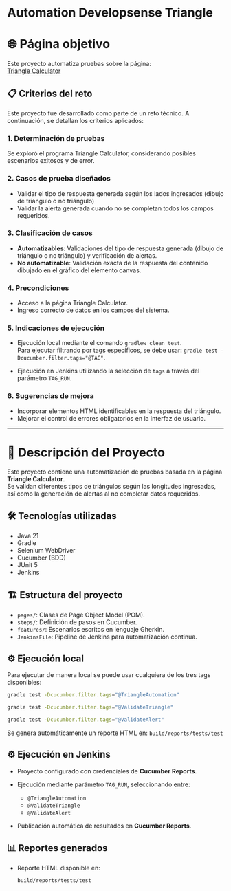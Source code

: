# Automation Developsense Triangle
# 🌐 Página objetivo
Este proyecto automatiza pruebas sobre la página:  
[Triangle Calculator](https://www.developsense.com/triangle/triangle.html)

## 📋 Criterios del reto

Este proyecto fue desarrollado como parte de un reto técnico. A continuación, se detallan los criterios aplicados:

### 1. Determinación de pruebas
Se exploró el programa Triangle Calculator, considerando posibles escenarios exitosos y de error.

### 2. Casos de prueba diseñados
- Validar el tipo de respuesta generada según los lados ingresados (dibujo de triángulo o no triángulo)
- Validar la alerta generada cuando no se completan todos los campos requeridos.

### 3. Clasificación de casos
- **Automatizables**: Validaciones del tipo de respuesta generada (dibujo de triángulo o no triángulo) y verificación de alertas.
- **No automatizable**: Validación exacta de la respuesta del contenido dibujado en el gráfico del elemento canvas.

### 4. Precondiciones
- Acceso a la página Triangle Calculator.
- Ingreso correcto de datos en los campos del sistema.

### 5. Indicaciones de ejecución
- Ejecución local mediante el comando `gradlew clean test`.  
  Para ejecutar filtrando por tags específicos, se debe usar: `gradle test -Dcucumber.filter.tags="@TAG"`.

- Ejecución en Jenkins utilizando la selección de `tags` a través del parámetro `TAG_RUN`.
### 6. Sugerencias de mejora
- Incorporar elementos HTML identificables en la respuesta del triángulo.
- Mejorar el control de errores obligatorios en la interfaz de usuario.

---

# 📄 Descripción del Proyecto

Este proyecto contiene una automatización de pruebas basada en la página **Triangle Calculator**.  
Se validan diferentes tipos de triángulos según las longitudes ingresadas, así como la generación de alertas al no completar datos requeridos.

## 🛠 Tecnologías utilizadas
- Java 21
- Gradle
- Selenium WebDriver
- Cucumber (BDD)
- JUnit 5
- Jenkins

## 🏗 Estructura del proyecto
- `pages/`: Clases de Page Object Model (POM).
- `steps/`: Definición de pasos en Cucumber.
- `features/`: Escenarios escritos en lenguaje Gherkin.
- `JenkinsFile`: Pipeline de Jenkins para automatización continua.

## ⚙ Ejecución local
 Para ejecutar de manera local se puede usar cualquiera de los tres tags disponibles:
```bash
gradle test -Dcucumber.filter.tags="@TriangleAutomation"
```
```bash
gradle test -Dcucumber.filter.tags="@ValidateTriangle"
```
```bash
gradle test -Dcucumber.filter.tags="@ValidateAlert"
```
Se genera automáticamente un reporte HTML en:
`build/reports/tests/test`

## ⚙ Ejecución en Jenkins
- Proyecto configurado con credenciales de **Cucumber Reports**.
- Ejecución mediante parámetro `TAG_RUN`, seleccionando entre:

    - `@TriangleAutomation`
    - `@ValidateTriangle`
    - `@ValidateAlert`

- Publicación automática de resultados en **Cucumber Reports**.

## 📊 Reportes generados
- Reporte HTML disponible en:
  
  ```bash
  build/reports/tests/test
